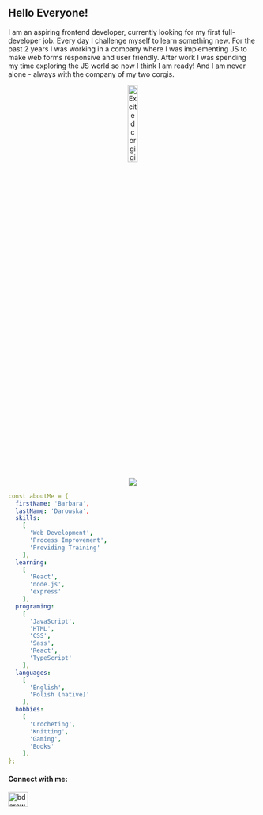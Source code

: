 ## Hello Everyone!

I am an aspiring frontend developer, currently looking for my first full-developer job. Every day I challenge myself to learn something new. For the past 2 years I was working in a company where I was implementing JS to make web forms responsive and user friendly. After work I was spending my time exploring the JS world so now I think I am ready! And I am never alone - always with the company of my two corgis.

<p align="center" width="100%"><img src="https://media.tenor.co/images/6c6ca2677c3770107bd207f2c1956144/raw" alt="Excited corgi gif" align="center" width="20%"/></p>

<p align="center"  width="100%" >
  <a href="https://github.com/bhszewczyk/github-readme-stats">
    <img align="center" src="https://github-readme-stats.vercel.app/api/top-langs/?username=bhszewczyk&layout=compact&theme=tokyonight" />
  </a>
</p>


```yaml
const aboutMe = {
  firstName: 'Barbara',
  lastName: 'Darowska',
  skills: 
    [
      'Web Development', 
      'Process Improvement', 
      'Providing Training'
    ],
  learning: 
    [
      'React', 
      'node.js', 
      'express'
    ],
  programing: 
    [
      'JavaScript', 
      'HTML', 
      'CSS', 
      'Sass', 
      'React', 
      'TypeScript'
    ],
  languages: 
    [
      'English',
      'Polish (native)'
    ],
  hobbies: 
    [
      'Crocheting', 
      'Knitting', 
      'Gaming', 
      'Books'
    ],
};

```

<h4 align="left">Connect with me:</h4>
<p align="left">
<a href="https://linkedin.com/in/bdarowska" height="25px" width="25px" target="blank"><img align="center" src="https://raw.githubusercontent.com/rahuldkjain/github-profile-readme-generator/master/src/images/icons/Social/linked-in-alt.svg" alt="bdarowska" height="30" width="40" /></a>
</p>
